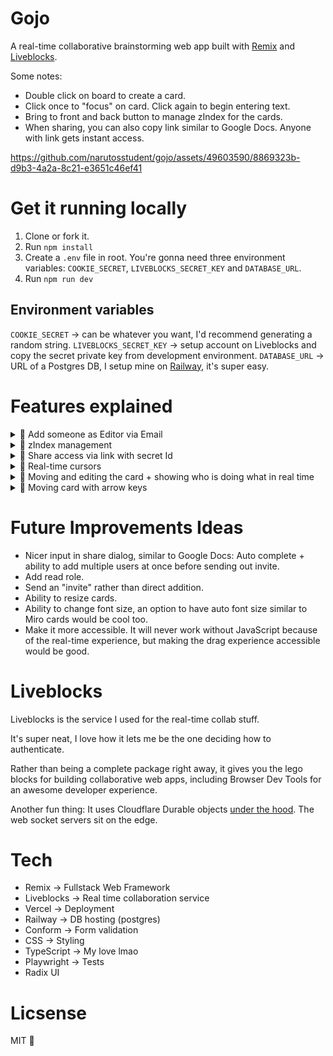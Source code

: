 # Gojo

A real-time collaborative brainstorming web app built with [Remix](https://remix.run/) and [Liveblocks](https://liveblocks.io/).

Some notes:

- Double click on board to create a card.
- Click once to "focus" on card. Click again to begin entering text.
- Bring to front and back button to manage zIndex for the cards.
- When sharing, you can also copy link similar to Google Docs. Anyone with link gets instant access.

https://github.com/narutosstudent/gojo/assets/49603590/8869323b-d9b3-4a2a-8c21-e3651c46ef41

# Get it running locally

1. Clone or fork it.
2. Run `npm install`
3. Create a `.env` file in root. You're gonna need three environment variables: `COOKIE_SECRET`, `LIVEBLOCKS_SECRET_KEY` and `DATABASE_URL`.
4. Run `npm run dev`

## Environment variables

`COOKIE_SECRET` -> can be whatever you want, I'd recommend generating a random string.
`LIVEBLOCKS_SECRET_KEY` -> setup account on Liveblocks and copy the secret private key from development environment.
`DATABASE_URL` -> URL of a Postgres DB, I setup mine on [Railway](https://railway.app/), it's super easy.

# Features explained

<details>
  <summary>🍿 Add someone as Editor via Email</summary>

---

At the moment, you can only add someone as editor. Supporting other roles shouldn't be too hard, but I left it our for now.

To make this work, we keep track of the roles for every board.

```ts
model BoardRole {
  id       String   @id @default(uuid())
  role     String // owner, editor
  board    Board    @relation(fields: [boardId], references: [id], onDelete: Cascade)
  boardId  String
  user     User     @relation(fields: [userId], references: [id])
  userId   String
  addedAt DateTime @default(now())

  @@unique([boardId, userId]) // Ensure one role per user per board
}
```

</details>

<details>
  <summary>🍿 zIndex management</summary>

---

We have a bring to back and bring to front button for every single card.

In the liveblocks storage, we have an array of the cardIds `zIndexOrderListWithCardIds`. The last card has the highest zIndex in this list.

We get the zIndex for every card by simply calling `indexOf` using the card's id.

Liveblocks storage type code:

```ts
type Storage = {
  cards: LiveList<LiveObject<CardType>>;
  zIndexOrderListWithCardIds: LiveList<string>;
  boardName: string;
};
```

Code inside Card component for bringing cards back or front:

```ts
  const bringCardToFront = useMutation(({ storage }, cardId: string) => {
    const zIndexOrderListWithCardIds = storage.get(
      "zIndexOrderListWithCardIds"
    );
    const index = zIndexOrderListWithCardIds.findIndex((id) => id === cardId);

    if (index !== -1) {
      zIndexOrderListWithCardIds.delete(index);
      zIndexOrderListWithCardIds.push(cardId);
    }
  }, []);

  const bringCardToBack = useMutation(({ storage }, cardId: string) => {
    const zIndexOrderListWithCardIds = storage
      .get("zIndexOrderListWithCardIds")
      .toArray();
    const index = zIndexOrderListWithCardIds.findIndex((id) => id === cardId);

    if (index !== -1) {
      zIndexOrderListWithCardIds.splice(index, 1);
      zIndexOrderListWithCardIds.unshift(cardId);
      storage.set(
        "zIndexOrderListWithCardIds",
        new LiveList(zIndexOrderListWithCardIds)
      );
    }
  }, []);
```

</details>

<details>
  <summary>🍿 Share access via link with secret Id</summary>

---

There is also the option to copy a share link on share dialog.

You can simply copy it and share it with a friend.

When they enter the link, they will instantly get access.

For every board, we create a secretId. The link appends this secretId as query parameter on the board's url. If it exists, we verify it's the correct one before creating a role for the new user. However, the user may already exist, so we're using `upsert` here in prisma.

Board model code:

```ts
model Board {
  id       String      @id @default(uuid())
  name     String
  secretId String      @default(uuid()) // secret Id
  roles    BoardRole[]
  lastOpenedAt DateTime?
  createdAt DateTime   @default(now())
  updatedAt DateTime   @updatedAt
}
```

Board route loader function, this runs on the server before client renders anything:

```ts
export async function loader({ params, request }: LoaderFunctionArgs) {
  const userId = await requireAuthCookie(request);
  const boardId = params.id;

  invariant(boardId, "No board ID provided");

  const currentUrl = new URL(request.url);
  const secretId = currentUrl.searchParams.get("secretId");

  if (secretId) {
    const isUserAllowedToEnterBoard =
      await checkUserAllowedToEnterBoardWithSecretId({
        boardId,
        secretId,
      });

    if (!isUserAllowedToEnterBoard) {
      throw redirectWithError("/boards", {
        message: "You are not allowed on this board at all.",
      });
    }

    await upsertUserBoardRole({
      userId,
      boardId,
    });
  }
// ...
```

</details>

<details>
  <summary>🍿 Real-time cursors</summary>

---

This seems hard, and honestly, it is, but Liveblocks makes things simple to implement. There is a `useOthers` hook that gives us access to see the `presence` info of other users on the board in real time.

Code for mapping out the cursor component:

```ts
        {others.map(({ connectionId, presence }) => {
          if (presence.cursor === null) {
            return null;
          }

          return (
            <Cursor
              key={`cursor-${connectionId}`}
              color={getColorWithId(connectionId)}
              x={presence.cursor.x}
              y={presence.cursor.y}
              name={presence.name}
            />
          );
        })}
```

We make sure to update the user's own presence when they're moving around the page:

```ts
      <main
        onDoubleClick={createNewCard}
        onPointerMove={(event) => {
          updateMyPresence({
            cursor: {
              x: Math.round(event.clientX),
              y: Math.round(event.clientY),
            },
          });
        }}
        onPointerLeave={() =>
          updateMyPresence({
            cursor: null,
          })
        }
      >
// ...
```

Get color with id function:

```ts
export function getColorWithId(id: number) {
  return COLORS[id % COLORS.length];
}
```

Cursor component:

```ts
import type { LinksFunction } from "@vercel/remix";
import cursorStyles from "./Cursor.css";

type Props = {
  color: string;
  name: string;
  x: number;
  y: number;
};

export const cursorLinks: LinksFunction = () => [
  { rel: "stylesheet", href: cursorStyles },
];

export function Cursor({ color, name, x, y }: Props) {
  return (
    <div
      className="cursor"
      style={{
        transform: `translateX(${x}px) translateY(${y}px)`,
        "--colors-cursor": color,
      }}
    >
      <svg xmlns="http://www.w3.org/2000/svg" fill="none" viewBox="0 0 15 22">
        <path
          fill={color}
          stroke="#162137"
          strokeWidth={1.5}
          d="M6.937 15.03h-.222l-.165.158L1 20.5v-19l13 13.53H6.937Z"
        />
      </svg>
      <span>{name}</span>
    </div>
  );
}
```

</details>

<details>
  <summary>🍿 Moving and editing the card + showing who is doing what in real time</summary>

---

This was hard. I actually struggled with this for several hours, trying to figure out how to get it to work properly.

I had a flickering bug due to card's on blur function running whenever you click the second time to begin entering the text.

My main learning: onBlur runs whenever the focus leaves the component, EVEN if the focus leaves the component for an element inside the component. It was really hard to debug because it was like a deep assumption I've always had. 😅

We also have to keep track of whether the card was clicked already or not, if it wasn't clicked, we don't yet want to focus on the editable content inside the card.

Code when clicking on the card:

```ts
  function onCardClick() {
    const isCardContentCurrentlyFocused =
      document.activeElement === cardContentRef.current;

    if (isCardContentCurrentlyFocused) return;

    if (!hasCardBeenClickedBefore) {
      setHasCardBeenClickedBefore(true);
      return;
    }

    if (cardContentRef.current) {
      cardContentRef.current.focus();
      moveCursorToEnd(cardContentRef.current);
      setIsCardContentFocused(true);
      scrollToTheBottomOfCardContent();
      updateMyPresence({ isTyping: true });
    }
  }
```

Now, this is where it gets funky.

When we focus we need to right away update the presence for other users, telling them we're focusing on the card. This gotta be done via `onFocus` and not `onClick`. Because onClick doesn't trigger till the finger leaves the mouse button.

Code for focusing on card:

```ts
  function onCardFocus() {
    updateMyPresence({
      selectedCardId: card.id,
    });
  }
```

When blurring the card, things also get interesting. There are several things we wanna do, and we ONLY want the blur logic to proceed if we're not about to edit the content.

Like I said before, blur happens when the focus leaves the element, even if the focus leaves an element for another one that's inside of it.

This is where I learned about `relatedTarget`, taken from [MDN](https://developer.mozilla.org/en-US/docs/Web/API/MouseEvent/relatedTarget): "The MouseEvent.relatedTarget read-only property is the secondary target for the mouse event, if there is one."

This is similar to mouseleave, `relatedTarget` points to the element it enters.

Code for card blur:

```ts
  function onCardBlur(event: FocusEvent<HTMLDivElement>) {
    // If we're focusing on card content, card's blur should not be triggered
    if (event.relatedTarget === cardContentRef.current) return;

    cardContentRef.current?.blur();
    setIsCardContentFocused(false);
    setHasCardBeenClickedBefore(false);
    updateMyPresence({ isTyping: false, selectedCardId: null });
  }
```

How do we know someone is selecting what card?

We get that from the `useOthers` hook.

```js
  const others = useOthers();
  const personFocusingOnThisCard = others.find(
    (person) => person.presence.selectedCardId === card.id
  );
```

What's the UI for showing who is editing what card?

If someone else is focusing on a card, we update the styling and also display the name tag for the card:

```ts
      {personFocusingOnThisCard && (
        <div
          className="card-presence-name"
          style={{
            backgroundColor: getColorWithId(
              personFocusingOnThisCard.connectionId
            ),
          }}
        >
          {personFocusingOnThisCard.presence.name}
        </div>
      )}
```

</details>

<details>
  <summary>🍿 Moving card with arrow keys</summary>

---

When a card is focused, you can move it with arrow keys.

However, we don't want this to happen if you're editing the text. That would otherwise be a very confusing experience.

Code for moving the card with arrow keys:

```ts
  function handleCardMove(direction: "up" | "down" | "left" | "right") {
    let newX = card.positionX;
    let newY = card.positionY;

    switch (direction) {
      case "up":
        newY -= 10;
        break;
      case "down":
        newY += 10;
        break;
      case "left":
        newX -= 10;
        break;
      case "right":
        newX += 10;
        break;
      default:
        break;
    }

    updateCardPosition(card.id, newX, newY);
  }

  function onCardKeyDown(event: KeyboardEvent<HTMLDivElement>) {
    if (event.key === "Escape" && cardContentRef.current) {
      cardContentRef.current.blur();
      return;
    }

    // If user editing text, moving card with arrow keys should not be triggered
    if (cardContentRef.current === document.activeElement) return;

    const arrowKey = ARROW_KEYS[event.key as keyof typeof ARROW_KEYS];

    if (arrowKey) {
      switch (event.key) {
        case "ArrowUp":
          handleCardMove("up");
          break;
        case "ArrowDown":
          handleCardMove("down");
          break;
        case "ArrowLeft":
          handleCardMove("left");
          break;
        case "ArrowRight":
          handleCardMove("right");
          break;
        default:
          break;
      }

      // Prevent the page from scrolling when using arrow keys
      event.preventDefault();
    }
  }
```

</details>

# Future Improvements Ideas

- Nicer input in share dialog, similar to Google Docs: Auto complete + ability to add multiple users at once before sending out invite.
- Add read role.
- Send an "invite" rather than direct addition.
- Ability to resize cards.
- Ability to change font size, an option to have auto font size similar to Miro cards would be cool too.
- Make it more accessible. It will never work without JavaScript because of the real-time experience, but making the drag experience accessible would be good.

# Liveblocks

Liveblocks is the service I used for the real-time collab stuff.

It's super neat, I love how it lets me be the one deciding how to authenticate.

Rather than being a complete package right away, it gives you the lego blocks for building collaborative web apps, including Browser Dev Tools for an awesome developer experience.

Another fun thing: It uses Cloudflare Durable objects [under the hood](https://liveblocks.io/docs/platform/websocket-infrastructure). The web socket servers sit on the edge.

# Tech

- Remix -> Fullstack Web Framework
- Liveblocks -> Real time collaboration service
- Vercel -> Deployment
- Railway -> DB hosting (postgres)
- Conform -> Form validation
- CSS -> Styling
- TypeScript -> My love lmao
- Playwright -> Tests
- Radix UI

# Licsense

MIT 💞
